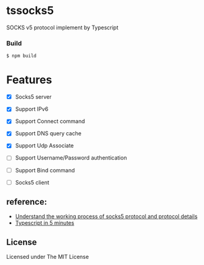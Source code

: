 # tssocks5
SOCKS v5 protocol implement by Typescript

### Build
```
$ npm build
```

# Features
- [x] Socks5 server
- [x] Support IPv6
- [x] Support Connect command
- [x] Support DNS query cache
- [x] Support Udp Associate
- [ ] Support Username/Password authentication
- [ ] Support Bind command
- [ ] Socks5 client



## reference:
* [Understand the working process of socks5 protocol and protocol details](https://wiyi.org/socks5-protocol-in-deep.html)
* [Typescript in 5 minutes](https://www.tslang.cn/docs/handbook/typescript-in-5-minutes.html)

## License
Licensed under The MIT License